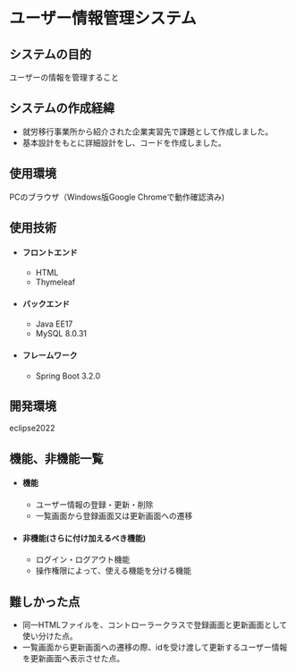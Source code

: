 # ユーザー情報管理システム
## システムの目的
ユーザーの情報を管理すること
## システムの作成経緯
* 就労移行事業所から紹介された企業実習先で課題として作成しました。
* 基本設計をもとに詳細設計をし、コードを作成しました。
## 使用環境
PCのブラウザ（Windows版Google Chromeで動作確認済み)
## 使用技術
  * #### フロントエンド
    * HTML
    * Thymeleaf 
  * #### バックエンド
    * Java EE17
    * MySQL 8.0.31  
  * #### フレームワーク
    * Spring Boot 3.2.0
## 開発環境
eclipse2022
## 機能、非機能一覧
  * #### 機能
    * ユーザー情報の登録・更新・削除
    * 一覧画面から登録画面又は更新画面への遷移 
  * #### 非機能(さらに付け加えるべき機能)
    * ログイン・ログアウト機能
    * 操作権限によって、使える機能を分ける機能 
## 難しかった点
  * 同一HTMLファイルを、コントローラークラスで登録画面と更新画面として使い分けた点。
  * 一覧画面から更新画面への遷移の際、idを受け渡して更新するユーザー情報を更新画面へ表示させた点。
